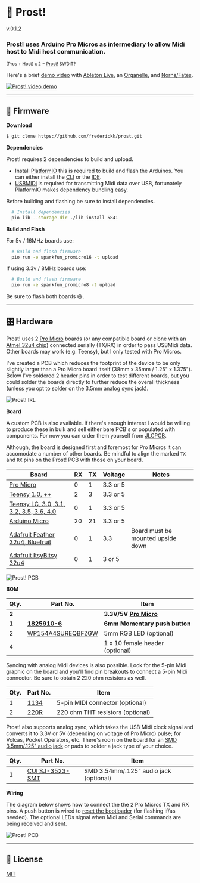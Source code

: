 # 🍻 Prost!

v.0.1.2

### Prost! uses Arduino Pro Micros as intermediary to allow Midi host to Midi host communication.

<sub>(Pros + Host) x 2 = [Prost!](https://dictionary.cambridge.org/dictionary/german-english/prost) SWDIT?</sub>

Here's a brief [demo video](https://www.youtube.com/watch?v=BwLtm9UBdX8) with [Ableton Live](https://www.ableton.com/), an [Organelle](https://www.critterandguitari.com/organelle), and [Norns/Fates](https://llllllll.co/t/fates-a-diy-norns-dac-board-for-raspberry-pi/). 

[![Prost! video demo](.prost-youtube-demo.jpg)](https://www.youtube.com/watch?v=BwLtm9UBdX8&feature=youtu.be)

------
## 💾 Firmware

**Download**

```bash 
$ git clone https://github.com/frederickk/prost.git
```

**Dependencies**

Prost! requires 2 dependencies to build and upload. 

- Install [PlatformIO](https://platformio.org/platformio-ide) this is required to build and flash the Arduinos. You can either install the [CLI](https://platformio.org/install/cli) or the [IDE](https://platformio.org/platformio-ide).
- [USBMIDI](https://github.com/BlokasLabs/usbmidi/) is required for transmitting Midi data over USB, fortunately PlatformIO makes dependency bundling easy.

Before building and flashing be sure to install dependencies.

```bash
  # Install dependencies
  pio lib --storage-dir ./lib install 5841   
```

**Build and Flash**

For 5v / 16MHz boards use:

```bash
  # Build and flash firmware
  pio run -e sparkfun_promicro16 -t upload
```

If using 3.3v / 8MHz boards use:

```bash
  # Build and flash firmware
  pio run -e sparkfun_promicro8 -t upload
```

Be sure to flash both boards 😃.


------
## 🎛️ Hardware

Prost! uses 2 [Pro Micro](https://www.sparkfun.com/products/12587) boards (or any compatible board or clone with an [Atmel 32u4 chip](https://www.amazon.com/s?k=32U4&i=electronics&ref=nb_sb_noss_2)) connected serially (TX/RX) in order to pass USBMidi data. Other boards may work (e.g. Teensy), but I only tested with Pro Micros.

I've created a PCB which reduces the footprint of the device to be only slightly larger than a Pro Micro board itself (38mm x 35mm / 1.25" x 1.375"). Below I've soldered 2 header pins in order to test different boards, but you could solder the boards directly to further reduce the overall thickness (unless you opt to solder on the 3.5mm analog sync jack).

![Prost! IRL](./prost-irl.jpg)


**Board**

A custom PCB is also available. if there's enough interest I would be willing to produce these in bulk and sell either bare PCB's or populated with components. For now you can order them yourself from [JLCPCB](https://jlcpcb.com/quote/gerberview/d1965d72-c9b5-4de7-8c59-df7167853c5e_1_0_6_0_0.html).

Although, the board is designed first and foremost for Pro Micros it can accomodate a number of other boards. Be mindful to align the marked `TX` and `RX` pins on the Prost! PCB with those on your board. 

| Board         | RX | TX | Voltage | Notes |
| ------------- | -- | -- | ------- | ----- |
| [Pro Micro](https://learn.sparkfun.com/tutorials/pro-micro--fio-v3-hookup-guide/hardware-overview-pro-micro) | 0  | 1  | 3.3 or 5 | |
| [Teensy 1.0, ++](https://www.pjrc.com/teensy/td_uart.html) | 2  | 3  | 3.3 or 5 | |
| [Teensy LC, 3.0, 3.1, 3.2, 3.5, 3.6, 4.0](https://www.pjrc.com/teensy/td_uart.html)  | 0  | 1  | 3.3 or 5 | |
| [Arduino Micro](https://content.arduino.cc/assets/Pinout-Micro_latest.pdf) | 20 | 21 | 3.3 or 5 | |
| [Adafruit Feather 32u4, Bluefruit](https://learn.adafruit.com/adafruit-feather-32u4-basic-proto/pinouts) | 0  | 1  | 3.3 | Board must be mounted upside down |
| [Adafruit ItsyBitsy 32u4](https://learn.adafruit.com/introducting-itsy-bitsy-32u4/pinouts) | 0  | 1  | 3 or 5 |


![Prost! PCB](./prost-pcb.jpg)


**BOM**

| Qty. | Part No. | Item |
| ---- | -------- | ---- |
| **2**    | | **3.3V/5V [Pro Micro](https://www.sparkfun.com/products/12587)** |
| **1**    | **[1825910-6](https://octopart.com/1825910-6-te+connectivity-42270338?r=sp)** | **6mm Momentary push button** |
| 2    | [WP154A4SUREQBFZGW](https://octopart.com/wp154a4sureqbfzgw-kingbright-12087875?r=sp) | 5mm RGB LED (optional) |
| 4    | | 1 x 10 female header (optional) |

Syncing with analog Midi devices is also possible. Look for the 5-pin Midi graphic on the board and you'll find pin breakouts to connect a 5-pin Midi connector. Be sure to obtain 2 220 ohm resistors as well.

| Qty. | Part No. | Item |
| ---- | -------- | ---- |
| 1    | [1134](https://octopart.com/1134-adafruit+industries-32978196?r=sp) | 5-pin MIDI connector (optional) |
| 2    | [220R](https://octopart.com/search?q=220+ohm+resistor&currency=USD&specs=0&category_id=6312) | 220 ohm THT resistors (optional) |

Prost! also supports analog sync, which takes the USB Midi clock signal and converts it to 3.3V or 5V (depending on voltage of Pro Micro) pulse; for Volcas, Pocket Operators, etc. There's room on the board for an [SMD 3.5mm/.125" audio jack](https://octopart.com/search?q=CUI+SJ-3523-SMT&currency=USD&specs=0) or pads to solder a jack type of your choice.

| Qty. | Part No. | Item |
| ---- | -------- | ---- |
| 1    | [CUI SJ-3523-SMT](https://octopart.com/search?q=CUI+SJ-3523-SMT&currency=USD&specs=0) | SMD 3.54mm/.125" audio jack (optional) |



**Wiring**

The diagram below shows how to connect the the 2 Pro Micros TX and RX pins. A push button is wired to [reset the bootloader](https://learn.sparkfun.com/tutorials/pro-micro--fio-v3-hookup-guide/all#ts-reset) (for flashing if/as needed). The optional LEDs signal when Midi and Serial commands are being received and sent.

![Prost! PCB](./prost-wiring-diagram.jpg)

------
## 📜 License

[MIT](https://opensource.org/licenses/MIT)

